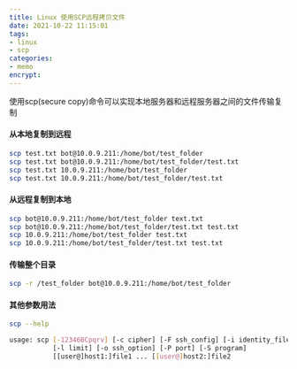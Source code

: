 ```yaml
---
title: Linux 使用SCP远程拷贝文件
date: 2021-10-22 11:15:01
tags:
- linux
- scp
categories:
- memo
encrypt:
---
```




 使用scp(secure copy)命令可以实现本地服务器和远程服务器之间的文件传输复制



<!-- more -->



#### 从本地复制到远程

```bash
scp test.txt bot@10.0.9.211:/home/bot/test_folder
scp test.txt bot@10.0.9.211:/home/bot/test_folder/test.txt
scp test.txt 10.0.9.211:/home/bot/test_folder
scp test.txt 10.0.9.211:/home/bot/test_folder/test.txt
```



#### 从远程复制到本地

```bash
scp bot@10.0.9.211:/home/bot/test_folder text.txt
scp bot@10.0.9.211:/home/bot/test_folder/test.txt test.txt
scp 10.0.9.211:/home/bot/test_folder test.txt
scp 10.0.9.211:/home/bot/test_folder/test.txt test.txt
```



#### 传输整个目录

```bash
scp -r /test_folder bot@10.0.9.211:/home/bot/test_folder
```



#### 其他参数用法

```bash
scp --help

usage: scp [-12346BCpqrv] [-c cipher] [-F ssh_config] [-i identity_file]
           [-l limit] [-o ssh_option] [-P port] [-S program]
           [[user@]host1:]file1 ... [[user@]host2:]file2

```

